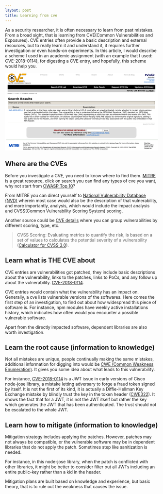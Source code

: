 ```yaml
---
layout: post
title: Learning from cve
---
```


As a security researcher, it is often necessary to learn from past mistakes. From a broad sight, that is learning from CVE(Common Vulnerabilities and Exposures). CVE entries often provide a basic description and external resources, but to really learn it and understand it, it requires further investigation or even hands-on experiments. In this article, I would describe a scheme I used in an academic assignment (with an example that I used: CVE-2018-0114), for digesting a CVE entry, and hopefully, this scheme would help you.

![theme](/assets/img/2019-06-08-learning-from-cve/theme.png)

## Where are the CVEs

Before you investigate a CVE, you need to know where to find them. [MITRE](http://cve.mitre.org/cve/) is a great resource, click on search you can find any types of cve you want, why not start from [OWASP Top 10](https://www.owasp.org/images/7/72/OWASP_Top_10-2017_%28en%29.pdf.pdf)?

From MITRE you can direct yourself to [National Vulnerability Database (NVD)](https://nvd.nist.gov/vuln/full-listing) wherein most case would also be the description of that vulnerability, and more importantly, analysis, which would include the impact analysis and CVSS(Common Vulnerability Scoring System) scoring.

Another source could be [CVE details](https://www.cvedetails.com/) where you can group vulnerabilities by different scoring, type, etc.

> CVSS Scoring: Evaluating metrics to quantify the risk, is based on a set of values to calculates the potential severity of a vulnerability ([Calculator for CVSS 3.0](https://nvd.nist.gov/vuln-metrics/cvss/v3-calculator)).

## Learn what is THE CVE about

CVE entries are vulnerabilities got patched, they include basic descriptions about the vulnerability, links to the patches, links to PoCs, and any follow up about the vulnerability. [CVE-2018-0114](https://nvd.nist.gov/vuln/detail/CVE-2018-0114).

CVE entries would contain what the vulnerability has an impact on. Generally, a cve lists vulnerable versions of the softwares. Here comes the first step of an investigation, to find out about how widespread this piece of software is. For instance, npm modules have weekly active installations history, which indicates how often would you encounter a possible vulnerable software. 

Apart from the directly impacted software, dependent libraries are also worth investigation.

## Learn the root cause (information to knowledge)

Not all mistakes are unique, people continually making the same mistakes, additional information for digging into would be [CWE (Common Weakness Enumeration)](https://cwe.mitre.org/). It gives you some idea about what leads to this vulnerability.

For instance, [CVE-2018-0114](https://nvd.nist.gov/vuln/detail/CVE-2018-0114) is a JWT issue in early versions of Cisco node-jose library, a mistake letting adversary to forge a fraud token signed by itself. It is not the first of its kind, it is actually a Diffie-Hellman Key Exchange mistake by blindly trust the key in the token header ([CWE322](https://cwe.mitre.org/data/definitions/322.html)). It shows the fact that for a JWT, it is not the JWT itself but rather the key which generates the JWT that has been authenticated. The trust should not be escalated to the whole JWT.

## Learn how to mitigate (information to knowledge)

Mitigation strategy includes applying the patches. However, patches may not always be compatible, or the vulnerable software may be in dependent libraries that do not apply the patch. Sometimes step like sanitization is needed.

For instance, in this node-jose library, when the patch is conflicted with other libraries, it might be better to consider filter out all JWTs including an entire public-key rather than a kid in the header.

Mitigation plans are built based on knowledge and experience, but basic theory, that is to rule out the weakness that causes the issue.
